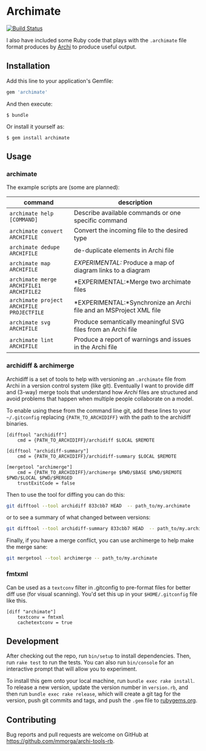 # Archimate

[![Build Status](https://travis-ci.org/mmorga/archi-tools-rb.svg?branch=master)](https://travis-ci.org/mmorga/archi-tools-rb)

I also have included some Ruby code that plays with the `.archimate` file format produces by [Archi](http://archimatetool.com/) to produce useful output.

## Installation

Add this line to your application's Gemfile:

```ruby
gem 'archimate'
```

And then execute:

    $ bundle

Or install it yourself as:

    $ gem install archimate

## Usage

### archimate

The example scripts are (some are planned):

command        | description
------------- | -----------
`archimate help [COMMAND]` | Describe available commands or one specific command
`archimate convert ARCHIFILE` | Convert the incoming file to the desired type
`archimate dedupe ARCHIFILE` | de-duplicate elements in Archi file
`archimate map ARCHIFILE` | *EXPERIMENTAL:* Produce a map of diagram links to a diagram
`archimate merge ARCHIFILE1 ARCHIFILE2` | *EXPERIMENTAL:*Merge two archimate files
`archimate project ARCHIFILE PROJECTFILE` | *EXPERIMENTAL:*Synchronize an Archi file and an MSProject XML file
`archimate svg ARCHIFILE` | Produce semantically meaningful SVG files from an Archi file
`archimate lint ARCHIFILE` | Produce a report of warnings and issues in the Archi file

### archidiff & archimerge

Archidiff is a set of tools to help with versioning an `.archimate` file from Archi in a version control system (like git). Eventually I want to provide diff and (3-way) merge tools that understand how *Archi* files are structured and avoid problems that happen when multiple people collaborate on a model.

To enable using these from the command line git, add these lines to your `~/.gitconfig` replacing `{PATH_TO_ARCHIDIFF}` with the path to the archidiff binaries.

```
[difftool "archidiff"]
    cmd = {PATH_TO_ARCHIDIFF}/archidiff $LOCAL $REMOTE

[difftool "archidiff-summary"]
    cmd = {PATH_TO_ARCHIDIFF}/archidiff-summary $LOCAL $REMOTE

[mergetool "archimerge"]
	cmd = {PATH_TO_ARCHIDIFF}/archimerge $PWD/$BASE $PWD/$REMOTE $PWD/$LOCAL $PWD/$MERGED
	trustExitCode = false
```

Then to use the tool for diffing you can do this:

```sh
git difftool --tool archidiff 833cbb7 HEAD  -- path_to/my.archimate
```

or to see a summary of what changed between versions:

```sh
git difftool --tool archidiff-summary 833cbb7 HEAD  -- path_to/my.archimate
```

Finally, if you have a merge conflict, you can use archimerge to help make the merge sane:

```sh
git mergetool --tool archimerge -- path_to/my.archimate
```

### fmtxml

Can be used as a `textconv` filter in .gitconfig to pre-format files for better diff use (for visual scanning). You'd set this up in your `$HOME/.gitconfig` file like this.

```
[diff "archimate"]
    textconv = fmtxml
    cachetextconv = true
```

## Development

After checking out the repo, run `bin/setup` to install dependencies. Then, run `rake test` to run the tests. You can also run `bin/console` for an interactive prompt that will allow you to experiment.

To install this gem onto your local machine, run `bundle exec rake install`. To release a new version, update the version number in `version.rb`, and then run `bundle exec rake release`, which will create a git tag for the version, push git commits and tags, and push the `.gem` file to [rubygems.org](https://rubygems.org).

## Contributing

Bug reports and pull requests are welcome on GitHub at https://github.com/mmorga/archi-tools-rb.
